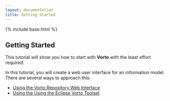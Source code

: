 ```yaml
---
layout: documentation
title: Getting Started
---
```


{% include base.html %}

## Getting Started

This tutorial will show you how to start with **Vorto** with the least effort required.

In this tutorial, you will create a web user interface for an information model. There are several ways to approach this:

* [Using the Vorto Repository Web Interface](./using-web-interface.html)
* [Using the Using the Eclipse Vorto Toolset](./using-eclipse.html)
